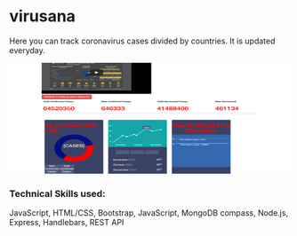 # virusana

Here you can track coronavirus cases divided by countries. It is updated everyday.

<p align="center">
  <img width="700" height="200" src="https://github.com/anastasiiasok/virusana/blob/main/public/readme.png">
</p>

### Technical Skills used:  
JavaScript, HTML/CSS, Bootstrap, JavaScript, MongoDB compass, Node.js, Express, Handlebars, REST API
